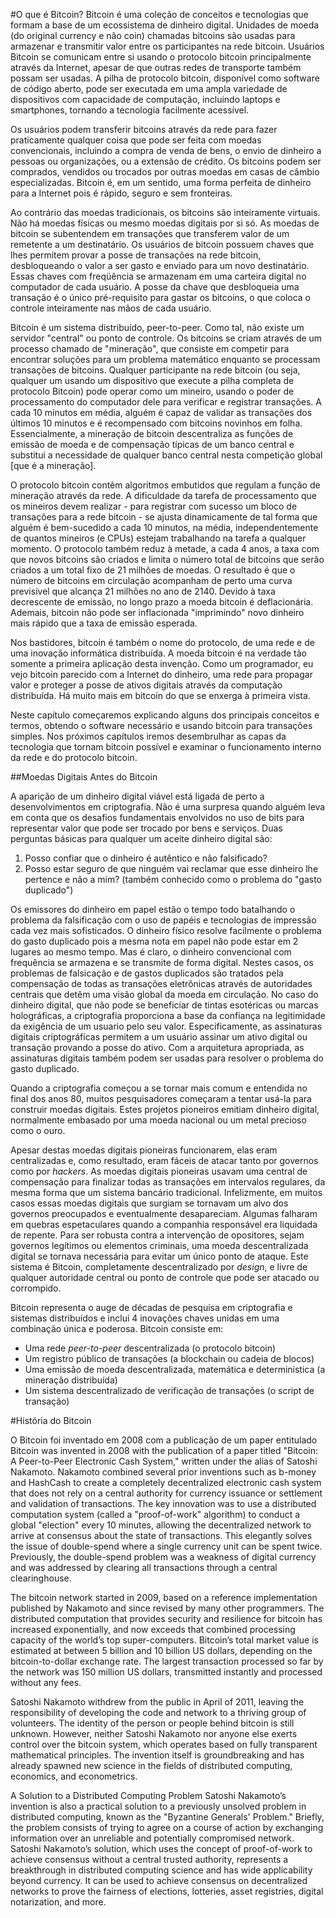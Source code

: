 #O que é Bitcoin?
Bitcoin é uma coleção de conceitos e tecnologias que formam a base de um ecossistema de dinheiro digital. Unidades de moeda (do original currency e não coin) chamadas bitcoins são usadas para armazenar e transmitir valor entre os participantes na rede bitcoin. Usuários Bitcoin se comunicam entre si usando o protocolo bitcoin principalmente através da Internet, apesar de que outras redes de transporte também possam ser usadas. A pilha de protocolo bitcoin, disponível como software de código aberto, pode ser executada em uma ampla variedade de dispositivos com capacidade de computação, incluindo laptops e smartphones, tornando a tecnologia facilmente acessível.

Os usuários podem transferir bitcoins através da rede para fazer praticamente qualquer coisa que pode ser feita com moedas convencionais, incluindo a compra de venda de bens, o envio de dinheiro a pessoas ou organizações, ou a extensão de crédito. Os bitcoins podem ser comprados, vendidos ou trocados por outras moedas em casas de câmbio especializadas. Bitcoin é, em um sentido, uma forma perfeita de dinheiro para a Internet pois é rápido, seguro e sem fronteiras.

Ao contrário das moedas tradicionais, os bitcoins são inteiramente virtuais. Não há moedas físicas ou mesmo moedas digitais por si só. As moedas de bitcoin se subentendem em transações que transferem valor de um remetente a um destinatário. Os usuários de bitcoin possuem chaves que lhes permitem provar a posse de transações na rede bitcoin, desbloqueando o valor a ser gasto e enviado para um novo destinatário. Essas chaves com freqüência se armazenam em uma carteira digital no computador de cada usuário. A posse da chave que desbloqueia uma transação é o único pré-requisito para gastar os bitcoins, o que coloca o controle inteiramente nas mãos de cada usuário.

Bitcoin é um sistema distribuído, peer-to-peer. Como tal, não existe um servidor "central" ou ponto de controle. Os bitcoins se criam através de um processo chamado de "mineração", que consiste em competir para encontrar soluções para um problema matemático enquanto se processam transações de bitcoins. Qualquer participante na rede bitcoin (ou seja, qualquer um usando um dispositivo que execute a pilha completa de protocolo Bitcoin) pode operar como um mineiro, usando o poder de processamento do computador dele para verificar e registrar transações. A cada 10 minutos em média, alguém é capaz de validar as transações dos últimos 10 minutos e é recompensado com bitcoins novinhos em folha. Essencialmente, a mineração de bitcoin descentraliza as funções de emissão de moeda e de compensação típicas de um banco central e substitui a necessidade de qualquer banco central nesta competição global [que é a mineração].

O protocolo bitcoin contêm algoritmos embutidos que regulam a função de mineração através da rede. A dificuldade da tarefa de processamento que os mineiros devem realizar - para registrar com sucesso um bloco de transações para a rede bitcoin - se ajusta dinamicamente de tal forma que alguém é bem-sucedido a cada 10 minutos, na média, independentemente de quantos mineiros (e CPUs) estejam trabalhando na tarefa a qualquer momento. O protocolo também reduz à metade, a cada 4 anos, a taxa com que novos bitcoins são criados e limita o número total de bitcoins que serão criados a um total fixo de 21 milhões de moedas. O resultado é que o número de bitcoins em circulação acompanham de perto uma curva previsível que alcança 21 milhões no ano de 2140. Devido à taxa decrescente de emissão, no longo prazo a moeda bitcoin é deflacionária. Ademais, bitcoin não pode ser inflacionada "imprimindo" novo dinheiro mais rápido que a taxa de emissão esperada.

Nos bastidores, bitcoin é também o nome do protocolo, de uma rede e de uma inovação informática distribuída. A moeda bitcoin é na verdade tão somente a primeira aplicação desta invenção. Como um programador, eu vejo bitcoin parecido com a Internet do dinheiro, uma rede para propagar valor e proteger a posse de ativos digitais através da computação distribuída. Há muito mais em bitcoin do que se enxerga à primeira vista.

Neste capítulo começaremos explicando alguns dos principais conceitos e termos, obtendo o software necessário e usando bitcoin para transações simples. Nos próximos capítulos iremos desembrulhar as capas da tecnologia que tornam bitcoin possível e examinar o funcionamento interno da rede e do protocolo bitcoin.

##Moedas Digitais Antes do Bitcoin

A aparição de um dinheiro digital viável está ligada de perto a desenvolvimentos em criptografia. Não é uma surpresa quando alguém leva em conta que os desafios fundamentais envolvidos no uso de bits para representar valor que pode ser trocado por bens e serviços. Duas perguntas básicas para qualquer um aceite dinheiro digital são:

1. Posso confiar que o dinheiro é autêntico e não falsificado?
2. Posso estar seguro de que ninguém vai reclamar que esse dinheiro lhe pertence e não a mim? (também conhecido como o problema do "gasto duplicado")

Os emissores do dinheiro em papel estão o tempo todo batalhando o problema da falsificação com o uso de papéis e tecnologias de impressão cada vez mais sofisticados. O dinheiro físico resolve facilmente o problema do gasto duplicado pois a mesma nota em papel não pode estar em 2 lugares ao mesmo tempo. Mas é claro, o dinheiro convencional com frequência se armazena e se transmite de forma digital. Nestes casos, os problemas de falsicação e de gastos duplicados são tratados pela compensação de todas as transações eletrônicas através de autoridades centrais que detêm uma visão global da moeda em circulação. No caso do dinheiro digital, que não pode se beneficiar de tintas esotéricas ou marcas holográficas, a criptografia proporciona a base da confiança na legitimidade da exigência de um usuario pelo seu valor. Especificamente, as assinaturas digitais criptográficas permitem a um usuário assinar um ativo digital ou transação provando a posse do ativo. Com a arquitetura apropriada, as assinaturas digitais também podem ser usadas para resolver o problema do gasto duplicado. 

Quando a criptografia começou a se tornar mais comum e entendida no final dos anos 80, muitos pesquisadores começaram a tentar usá-la para construir moedas digitais. Estes projetos pioneiros emitiam dinheiro digital, normalmente embasado por uma moeda nacional ou um metal precioso como o ouro.

Apesar destas moedas digitais pioneiras funcionarem, elas eram centralizadas e, como resultado, eram fáceis de atacar tanto por governos como por _hackers_. As moedas digitais pioneiras usavam uma central de compensação para finalizar todas as transações em intervalos regulares, da mesma forma que um sistema bancário tradicional. Infelizmente, em muitos casos essas moedas digitais que surgiam se tornavam um alvo dos governos preocupados e eventualmente desapareciam. Algumas falharam em quebras espetaculares quando a companhia responsável era liquidada de repente. Para ser robusta contra a intervenção de opositores, sejam governos legítimos ou elementos criminais, uma moeda descentralizada digital se tornava necessária para evitar um único ponto de ataque. Este sistema é Bitcoin, completamente descentralizado por _design_, e livre de qualquer autoridade central ou ponto de controle que pode ser atacado ou corrompido.

Bitcoin representa o auge de décadas de pesquisa em criptografia e sistemas distribuídos e inclui 4 inovações chaves unidas em uma combinação única e poderosa. Bitcoin consiste em:

* Uma rede _peer-to-peer_ descentralizada (o protocolo bitcoin)
* Um registro público de transações (a blockchain ou cadeia de blocos)
* Uma emissão de moeda descentralizada, matemática e determinística (a mineração distribuída)
* Um sistema descentralizado de verificação de transações (o script de transação)

#História do Bitcoin

O Bitcoin foi inventado em 2008 com a publicação de um paper entitulado 
Bitcoin was invented in 2008 with the publication of a paper titled "Bitcoin: A Peer-to-Peer Electronic Cash System," written under the alias of Satoshi Nakamoto. Nakamoto combined several prior inventions such as b-money and HashCash to create a completely decentralized electronic cash system that does not rely on a central authority for currency issuance or settlement and validation of transactions. The key innovation was to use a distributed computation system (called a "proof-of-work" algorithm) to conduct a global "election" every 10 minutes, allowing the decentralized network to arrive at consensus about the state of transactions. This elegantly solves the issue of double-spend where a single currency unit can be spent twice. Previously, the double-spend problem was a weakness of digital currency and was addressed by clearing all transactions through a central clearinghouse.

The bitcoin network started in 2009, based on a reference implementation published by Nakamoto and since revised by many other programmers. The distributed computation that provides security and resilience for bitcoin has increased exponentially, and now exceeds that combined processing capacity of the world’s top super-computers. Bitcoin’s total market value is estimated at between 5 billion and 10 billion US dollars, depending on the bitcoin-to-dollar exchange rate. The largest transaction processed so far by the network was 150 million US dollars, transmitted instantly and processed without any fees.

Satoshi Nakamoto withdrew from the public in April of 2011, leaving the responsibility of developing the code and network to a thriving group of volunteers. The identity of the person or people behind bitcoin is still unknown. However, neither Satoshi Nakamoto nor anyone else exerts control over the bitcoin system, which operates based on fully transparent mathematical principles. The invention itself is groundbreaking and has already spawned new science in the fields of distributed computing, economics, and econometrics.

A Solution to a Distributed Computing Problem
Satoshi Nakamoto’s invention is also a practical solution to a previously unsolved problem in distributed computing, known as the "Byzantine Generals' Problem." Briefly, the problem consists of trying to agree on a course of action by exchanging information over an unreliable and potentially compromised network. Satoshi Nakamoto’s solution, which uses the concept of proof-of-work to achieve consensus without a central trusted authority, represents a breakthrough in distributed computing science and has wide applicability beyond currency. It can be used to achieve consensus on decentralized networks to prove the fairness of elections, lotteries, asset registries, digital notarization, and more.